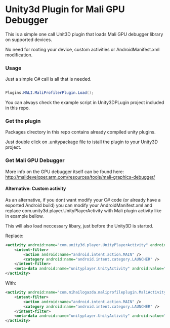 # Unity3d Plugin for Mali GPU Debugger

This is a simple one call Unit3D plugin that loads Mali GPU debugger library on supported devices.

No need for rooting your device, custom activities or AndroidManifest.xml modification.

### Usage

Just a simple C# call is all that is needed.

```cs

Plugins.MALI.MaliProfilerPlugin.Load();

```

You can always check the example script in Unity3DPLugin project included in this repo.

### Get the plugin

Packages directory in this repo contains already compiled unity plugins.

Just double click on .unitypackage file to istall the plugin to your Unity3D project.


### Get Mali GPU Debugger

More info on the GPU debugger itself can be found here:
http://malideveloper.arm.com/resources/tools/mali-graphics-debugger/


#### Alternative: Custom activity

As an alternative, if you dont want modify your C# code (or already have a exported Android build) you can modify your AndroidManifest.xml and replace com.unity3d.player.UnityPlayerActivity with Mali plugin activity like in example bellow.

This will also load neccessary libary, just before the  Unity3D is started.


Replace:
```xml
<activity android:name="com.unity3d.player.UnityPlayerActivity" android:label="@string/app_name">
  	<intent-filter>
  		<action android:name="android.intent.action.MAIN" />
  		<category android:name="android.intent.category.LAUNCHER" />
  	</intent-filter>
	<meta-data android:name="unityplayer.UnityActivity" android:value="true" />
</activity>
```

With:

```xml
<activity android:name="com.mihailogazda.maliprofileplugin.MaliActivity" android:label="@string/app_name">
  	<intent-filter>
  		<action android:name="android.intent.action.MAIN" />
  		<category android:name="android.intent.category.LAUNCHER" />
  	</intent-filter>
	<meta-data android:name="unityplayer.UnityActivity" android:value="true" />
</activity>
```


